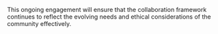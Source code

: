 This ongoing engagement will ensure that the collaboration framework continues to reflect the evolving needs and ethical considerations of the community effectively.